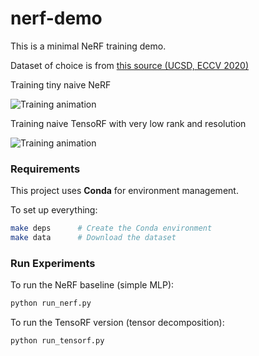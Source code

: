 # nerf-demo

This is a minimal NeRF training demo.

Dataset of choice is from [this source (UCSD, ECCV 2020)](http://cseweb.ucsd.edu/~viscomp/projects/LF/papers/ECCV20/nerf/)

Training tiny naive NeRF

![Training animation](./output.gif)

Training naive TensoRF with very low rank and resolution

![Training animation](./output_tensorf.gif)
### Requirements
This project uses **Conda** for environment management.

To set up everything:

```bash
make deps      # Create the Conda environment
make data      # Download the dataset
```

### Run Experiments

To run the NeRF baseline (simple MLP):

```bash
python run_nerf.py
```

To run the TensoRF version (tensor decomposition):

```bash
python run_tensorf.py
```
